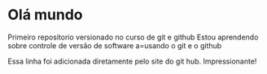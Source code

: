 # Olá mundo

Primeiro repositorio versionado no curso de git e github
Estou aprendendo sobre controle de versão de software a=usando o git e o github

Essa linha foi adicionada diretamente pelo site do git hub. Impressionante!
